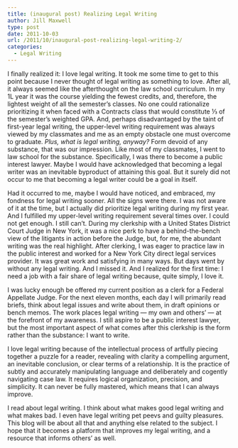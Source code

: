 ```yaml
---
title: (inaugural post) Realizing Legal Writing
author: Jill Maxwell
type: post
date: 2011-10-03
url: /2011/10/inaugural-post-realizing-legal-writing-2/
categories:
  - Legal Writing
---
```

I finally realized it: I love legal writing. It took me some time to get to this point because I never thought of legal writing as something to love. After all, it always seemed like the afterthought on the law school curriculum. In my 1L year it was the course yielding the fewest credits, and, therefore, the lightest weight of all the semester’s classes. No one could rationalize prioritizing it when faced with a Contracts class that would constitute ⅓ of the semester’s weighted GPA. And, perhaps disadvantaged by the taint of first-year legal writing, the upper-level writing requirement was always viewed by my classmates and me as an empty obstacle one must overcome to graduate. _Plus, what is legal writing, anyway?_ Form devoid of any substance, that was our impression. Like most of my classmates, I went to law school for the substance. Specifically, I was there to become a public interest lawyer. Maybe I would have acknowledged that becoming a legal writer was an inevitable byproduct of attaining this goal. But it surely did not occur to me that becoming a legal writer could be a goal in itself.

Had it occurred to me, maybe I would have noticed, and embraced, my fondness for legal writing sooner. All the signs were there. I was not aware of it at the time, but I actually did prioritize legal writing during my first year. And I fulfilled my upper-level writing requirement several times over. I could not get enough. I still can’t. During my clerkship with a United States District Court Judge in New York, it was a nice perk to have a behind-the-bench view of the litigants in action before the Judge, but, for me, the abundant writing was the real highlight. After clerking, I was eager to practice law in the public interest and worked for a New York City direct legal services provider. It was great work and satisfying in many ways. But days went by without any legal writing. And I missed it. And I realized for the first time: I need a job with a fair share of legal writing because, quite simply, I love it.

I was lucky enough be offered my current position as a clerk for a Federal Appellate Judge. For the next eleven months, each day I will primarily read briefs, think about legal issues and write about them, in draft opinions or bench memos. The work places legal writing — my own and others’ — at the forefront of my awareness. I still aspire to be a public interest lawyer, but the most important aspect of what comes after this clerkship is the form rather than the substance: I want to write.

I love legal writing because of the intellectual process of artfully piecing together a puzzle for a reader, revealing with clarity a compelling argument, an inevitable conclusion, or clear terms of a relationship. It is the practice of subtly and accurately manipulating language and deliberately and cogently navigating case law. It requires logical organization, precision, and simplicity. It can never be fully mastered, which means that I can always improve.

I read about legal writing. I think about what makes good legal writing and what makes bad. I even have legal writing pet peevs and guilty pleasures. This blog will be about all that and anything else related to the subject. I hope that it becomes a platform that improves my legal writing, and a resource that informs others’ as well.
